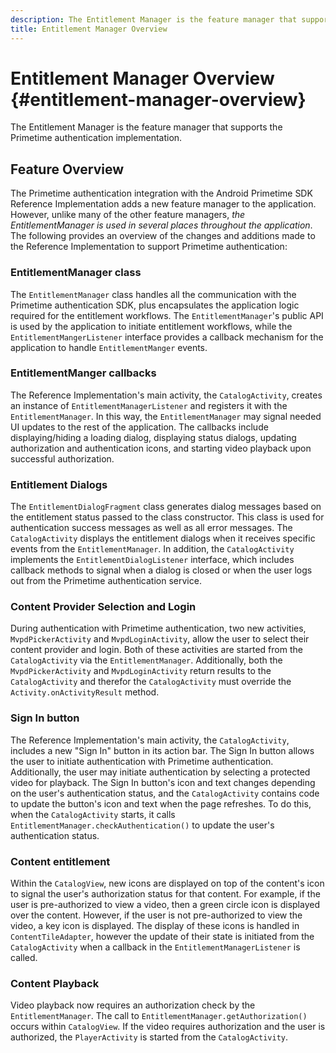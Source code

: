 ```yaml
---
description: The Entitlement Manager is the feature manager that supports the Primetime authentication implementation.
title: Entitlement Manager Overview
---
```


# Entitlement Manager Overview {#entitlement-manager-overview}

The Entitlement Manager is the feature manager that supports the Primetime authentication implementation.

## Feature Overview

The Primetime authentication integration with the Android Primetime SDK Reference Implementation adds a new feature manager to the application. However, unlike many of the other feature managers, *the EntitlementManager is used in several places throughout the application*. The following provides an overview of the changes and additions made to the Reference Implementation to support Primetime authentication:

### EntitlementManager class

The `EntitlementManager` class handles all the communication with the Primetime authentication SDK, plus encapsulates the application logic required for the entitlement workflows. The `EntitlementManager`'s public API is used by the application to initiate entitlement workflows, while the `EntitlementMangerListener` interface provides a callback mechanism for the application to handle `EntitlementManger` events. 

### EntitlementManger callbacks

The Reference Implementation's main activity, the `CatalogActivity`, creates an instance of `EntitlementManagerListener` and registers it with the `EntitlementManager`. In this way, the `EntitlementManager` may signal needed UI updates to the rest of the application. The callbacks include displaying/hiding a loading dialog, displaying status dialogs, updating authorization and authentication icons, and starting video playback upon successful authorization. 

### Entitlement Dialogs

The `EntitlementDialogFragment` class generates dialog messages based on the entitlement status passed to the class constructor. This class is used for authentication success messages as well as all error messages. The `CatalogActivity` displays the entitlement dialogs when it receives specific events from the `EntitlementManager`. In addition, the `CatalogActivity` implements the `EntitlementDialogListener` interface, which includes callback methods to signal when a dialog is closed or when the user logs out from the Primetime authentication service. 

### Content Provider Selection and Login

During authentication with Primetime authentication, two new activities, `MvpdPickerActivity` and `MvpdLoginActivity`, allow the user to select their content provider and login. Both of these activities are started from the `CatalogActivity` via the `EntitlementManager`. Additionally, both the `MvpdPickerActivity` and `MvpdLoginActivity` return results to the `CatalogActivity` and therefor the `CatalogActivity` must override the `Activity.onActivityResult` method. 

### Sign In button

The Reference Implementation's main activity, the `CatalogActivity`, includes a new "Sign In" button in its action bar. The Sign In button allows the user to initiate authentication with Primetime authentication. Additionally, the user may initiate authentication by selecting a protected video for playback. The Sign In button's icon and text changes depending on the user's authentication status, and the `CatalogActivity` contains code to update the button's icon and text when the page refreshes. To do this, when the `CatalogActivity` starts, it calls `EntitlementManager.checkAuthentication()` to update the user's authentication status. 

### Content entitlement

Within the `CatalogView`, new icons are displayed on top of the content's icon to signal the user's authorization status for that content. For example, if the user is pre-authorized to view a video, then a green circle icon is displayed over the content. However, if the user is not pre-authorized to view the video, a key icon is displayed. The display of these icons is handled in `ContentTileAdapter`, however the update of their state is initiated from the `CatalogActivity` when a callback in the `EntitlementManagerListener` is called. 

### Content Playback

Video playback now requires an authorization check by the `EntitlementManager`. The call to `EntitlementManager.getAuthorization()` occurs within `CatalogView`. If the video requires authorization and the user is authorized, the `PlayerActivity` is started from the `CatalogActivity`.

